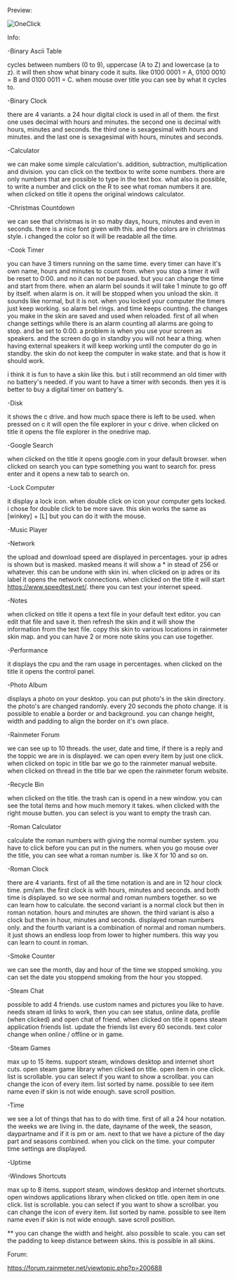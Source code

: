 Preview:



![OneClick](https://user-images.githubusercontent.com/46109964/175830176-10e83fb4-ad10-42e7-9600-afc70a4bfc39.png)





Info:

-Binary Ascii Table

cycles between numbers (0 to 9), uppercase (A to Z) and lowercase (a to z). it will then show what binary code it suits.
like 0100 0001 = A, 0100 0010 = B and 0100 0011 = C.
when mouse over title you can see by what it cycles to.

-Binary Clock

there are 4 variants. a 24 hour digital clock is used in all of them.
the first one uses decimal with hours and minutes.
the second one is decimal with hours, minutes and seconds.
the third one is sexagesimal with hours and minutes.
and the last one is sexagesimal with hours, minutes and seconds.

-Calculator

we can make some simple calculation's. addition, subtraction, multiplication and division. you can click on the textbox to write some numbers.
there are only numbers that are possible to type in the text box.
what also is possible, to write a number and click on the R to see what roman numbers it are.
when clicked on title it opens the original windows calculator.

-Christmas Countdown

we can see that christmas is in so maby days, hours, minutes and even in seconds.
there is a nice font given with this. and the colors are in christmas style.
i changed the color so it will be readable all the time.

-Cook Timer

you can have 3 timers running on the same time. every timer can have it's own name, hours and minutes to count from.
when you stop a timer it will be reset to 0:00. and no it can not be paused. but you can change the time and start from there.
when an alarm bel sounds it will take 1 minute to go off by itself. when alarm is on. it will be stopped when you unload the skin.
it sounds like normal, but it is not. 
when you locked your computer the timers just keep working. so alarm bel rings. and time keeps counting.
the changes you make in the skin are saved and used when reloaded. first of all when change settings while there is an alarm counting all alarms are going to stop.
and be set to 0:00.
a problem is when you use your screen as speakers. and the screen do go in standby you will not hear a thing.
when having external speakers it will keep working until the computer do go in standby.
the skin do not keep the computer in wake state. and that is how it should work.

i think it is fun to have a skin like this. but i still recommend an old timer with no battery's needed.
if you want to have a timer with seconds. then yes it is better to buy a digital timer on battery's.

-Disk

it shows the c drive. and how much space there is left to be used. when pressed on c it will open the file explorer in your c drive.
when clicked on title it opens the file explorer in the onedrive map.

-Google Search

when clicked on the title it opens google.com in your default browser.
when clicked on search you can type something you want to search for. press enter and it opens a new tab to search on.

-Lock Computer

it display a lock icon. when double click on icon your computer gets locked.
i chose for double click to be more save. this skin works the same as [winkey] + [L] but you can do it with the mouse.

-Music Player



-Network

the upload and download speed are displayed in percentages. your ip adres is shown but is masked. masked means it will show a * in stead of 256 or whatever.
this can be undone with skin ini. when clicked on ip adres or its label it opens the network connections.
when clicked on the title it will start https://www.speedtest.net/. there you can test your internet speed.

-Notes

when clicked on title it opens a text file in your default text editor. you can edit that file and save it.
then refresh the skin and it will show the information from the text file.
copy this skin to various locations in rainmeter skin map. and you can have 2 or more note skins you can use together.

-Performance

it displays the cpu and the ram usage in percentages. when clicked on the title it opens the control panel.

-Photo Album

displays a photo on your desktop.
you can put photo's in the skin directory. the photo's are changed randomly. every 20 seconds the photo change.
it is possible to enable a border or and background. you can change height, width and padding to align the border on it's own place.

-Rainmeter Forum

we can see up to 10 threads. the user, date and time, if there is a reply and the toppic we are in is displayed.
we can open every item by just one click. when clicked on topic in title bar we go to the rainmeter manual website.
when clicked on thread in the title bar we open the rainmeter forum website.

-Recycle Bin

when clicked on the title. the trash can is opend in a new window. you can see the total items and how much memory it takes.
when clicked with the right mouse butten. you can select is you want to empty the trash can.

-Roman Calculator

calculate the roman numbers with giving the normal number system. you have to click before you can put in the numers.
when you go mouse over the title, you can see what a roman number is. like X for 10 and so on.

-Roman Clock

there are 4 variants.
first of all the time notation is and are in 12 hour clock time. pm/am.
the first clock is with hours, minutes and seconds. and both time is displayed. so we see normal and roman numbers together. so we can learn how to calculate.
the second variant is a normal clock but then in roman notation. hours and minutes are shown.
the third variant is also a clock but then in hour, minutes and seconds. displayed roman numbers only.
and the fourth variant is a combination of normal and roman numbers. it just shows an endless loop from lower to higher numbers.
this way you can learn to count in roman.

-Smoke Counter

we can see the month, day and hour of the time we stopped smoking.
you can set the date you stoppend smoking from the hour you stopped.

-Steam Chat

possible to add 4 friends. use custom names and pictures you like to have. needs steam id links to work,
then you can see status, online data, profile (when clicked) and open chat of friend.
when clicked on title it opens steam application friends list.
update the friends list every 60 seconds.
text color change when online / offline or in game.

-Steam Games

max up to 15 items. support steam, windows desktop and internet short cuts.
open steam game library when clicked on title.
open item in one click.
list is scrollable. you can select if you want to show a scrollbar.
you can change the icon of every item.
list sorted by name.
possible to see item name even if skin is not wide enough.
save scroll position.

-Time

we see a lot of things that has to do with time. first of all a 24 hour notation.
the weeks we are living in. the date, dayname of the week, the season, daypartname and if it is pm or am.
next to that we have a picture of the day part and seasons combined.
when you click on the time. your computer time settings are displayed.

-Uptime



-Windows Shortcuts

max up to 8 items. support steam, windows desktop and internet shortcuts.
open windows applications library when clicked on title.
open item in one click.
list is scrollable. you can select if you want to show a scrollbar.
you can change the icon of every item.
list sorted by name.
possible to see item name even if skin is not wide enough.
save scroll position.



** you can change the width and height. also possible to scale. you can set the padding to keep distance between skins. this is possible in all skins.



Forum:

https://forum.rainmeter.net/viewtopic.php?p=200688
